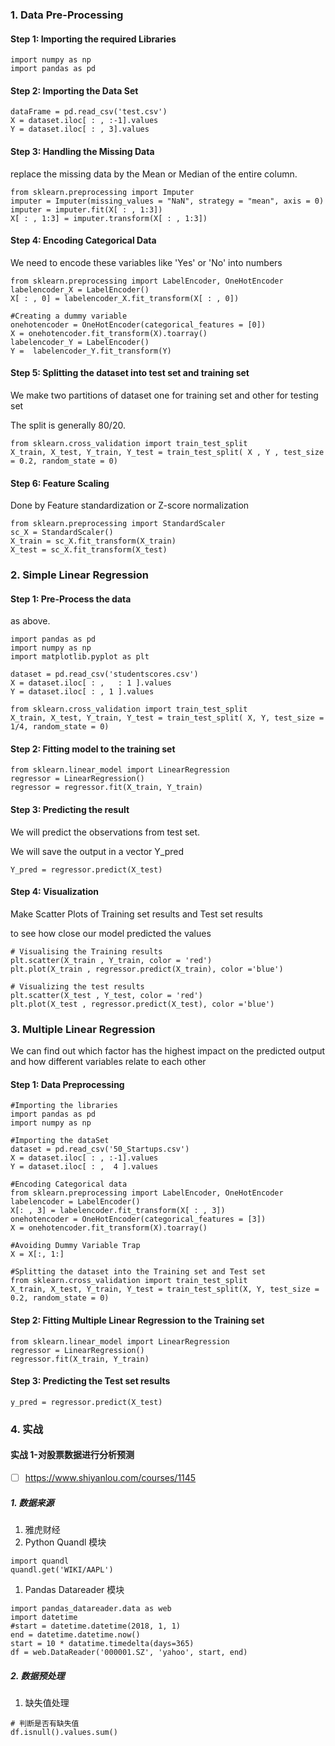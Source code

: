 ### 1. Data Pre-Processing

#### Step 1: Importing the required Libraries

```
import numpy as np
import pandas as pd
```



#### Step 2: Importing the Data Set

```
dataFrame = pd.read_csv('test.csv')
X = dataset.iloc[ : , :-1].values
Y = dataset.iloc[ : , 3].values
```



#### Step 3: Handling the Missing Data

replace the missing data by the Mean or Median of the entire column.

```
from sklearn.preprocessing import Imputer
imputer = Imputer(missing_values = "NaN", strategy = "mean", axis = 0)
imputer = imputer.fit(X[ : , 1:3])
X[ : , 1:3] = imputer.transform(X[ : , 1:3])
```

#### Step 4: Encoding Categorical Data

We need to encode these variables like 'Yes' or 'No' into numbers

```
from sklearn.preprocessing import LabelEncoder, OneHotEncoder
labelencoder_X = LabelEncoder()
X[ : , 0] = labelencoder_X.fit_transform(X[ : , 0])

#Creating a dummy variable
onehotencoder = OneHotEncoder(categorical_features = [0])
X = onehotencoder.fit_transform(X).toarray()
labelencoder_Y = LabelEncoder()
Y =  labelencoder_Y.fit_transform(Y)
```



#### Step 5: Splitting the dataset into test set and training set

We make two partitions of dataset one for training set and other for testing set

The split is generally 80/20. 

```
from sklearn.cross_validation import train_test_split
X_train, X_test, Y_train, Y_test = train_test_split( X , Y , test_size = 0.2, random_state = 0)
```



#### Step 6: Feature Scaling

Done by Feature standardization or Z-score normalization

```
from sklearn.preprocessing import StandardScaler
sc_X = StandardScaler()
X_train = sc_X.fit_transform(X_train)
X_test = sc_X.fit_transform(X_test)
```

### 2. Simple Linear Regression

#### Step 1: Pre-Process the data

as above.

```
import pandas as pd
import numpy as np
import matplotlib.pyplot as plt

dataset = pd.read_csv('studentscores.csv')
X = dataset.iloc[ : ,   : 1 ].values
Y = dataset.iloc[ : , 1 ].values

from sklearn.cross_validation import train_test_split
X_train, X_test, Y_train, Y_test = train_test_split( X, Y, test_size = 1/4, random_state = 0) 
```

#### Step 2: Fitting model to the training set

```
from sklearn.linear_model import LinearRegression
regressor = LinearRegression()
regressor = regressor.fit(X_train, Y_train)
```

#### Step 3: Predicting the result

We will predict the observations from test set. 

We will save the output in a vector Y_pred

```
Y_pred = regressor.predict(X_test)
```

#### Step 4: Visualization

Make Scatter Plots of Training set results and Test set results

to see how close our model predicted the values

```
# Visualising the Training results
plt.scatter(X_train , Y_train, color = 'red')
plt.plot(X_train , regressor.predict(X_train), color ='blue')

# Visualizing the test results
plt.scatter(X_test , Y_test, color = 'red')
plt.plot(X_test , regressor.predict(X_test), color ='blue')
```



### 3. Multiple Linear Regression

We can find out which factor has the highest impact on the predicted output and how different variables relate to each other

#### Step 1: Data Preprocessing

```
#Importing the libraries
import pandas as pd
import numpy as np

#Importing the dataSet
dataset = pd.read_csv('50_Startups.csv')
X = dataset.iloc[ : , :-1].values
Y = dataset.iloc[ : ,  4 ].values

#Encoding Categorical data
from sklearn.preprocessing import LabelEncoder, OneHotEncoder
labelencoder = LabelEncoder()
X[: , 3] = labelencoder.fit_transform(X[ : , 3])
onehotencoder = OneHotEncoder(categorical_features = [3])
X = onehotencoder.fit_transform(X).toarray()

#Avoiding Dummy Variable Trap
X = X[:, 1:]

#Splitting the dataset into the Training set and Test set
from sklearn.cross_validation import train_test_split
X_train, X_test, Y_train, Y_test = train_test_split(X, Y, test_size = 0.2, random_state = 0)
```

#### Step 2: Fitting Multiple Linear Regression to the Training set

```
from sklearn.linear_model import LinearRegression
regressor = LinearRegression()
regressor.fit(X_train, Y_train)
```

#### Step 3: Predicting the Test set results

```
y_pred = regressor.predict(X_test)
```

### 4. 实战

#### 实战 1-对股票数据进行分析预测

- [ ] https://www.shiyanlou.com/courses/1145

##### 1. 数据来源

1. 雅虎财经
2. Python Quandl 模块

```
import quandl
quandl.get('WIKI/AAPL')
```

1. Pandas Datareader 模块

```
import pandas_datareader.data as web
import datetime
#start = datetime.datetime(2018, 1, 1)
end = datetime.datetime.now()
start = 10 * datatime.timedelta(days=365)
df = web.DataReader('000001.SZ', 'yahoo', start, end)
```

##### 2. 数据预处理

1. 缺失值处理

```
# 判断是否有缺失值
df.isnull().values.sum()
```

